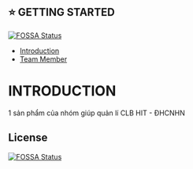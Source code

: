 ## ⭐ GETTING STARTED
[![FOSSA Status](https://app.fossa.com/api/projects/git%2Bgithub.com%2Fmynamebvh%2FBE_APP_HIT.svg?type=shield)](https://app.fossa.com/projects/git%2Bgithub.com%2Fmynamebvh%2FBE_APP_HIT?ref=badge_shield)


- [Introduction](#🏷-introduction)
- [Team Member](#team-member)

# INTRODUCTION

1 sản phẩm của nhóm giúp quản lí CLB HIT - ĐHCNHN

## License
[![FOSSA Status](https://app.fossa.com/api/projects/git%2Bgithub.com%2Fmynamebvh%2FBE_APP_HIT.svg?type=large)](https://app.fossa.com/projects/git%2Bgithub.com%2Fmynamebvh%2FBE_APP_HIT?ref=badge_large)
